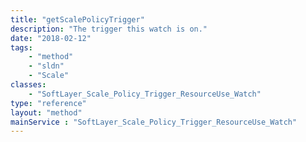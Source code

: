 ```yaml
---
title: "getScalePolicyTrigger"
description: "The trigger this watch is on."
date: "2018-02-12"
tags:
    - "method"
    - "sldn"
    - "Scale"
classes:
    - "SoftLayer_Scale_Policy_Trigger_ResourceUse_Watch"
type: "reference"
layout: "method"
mainService : "SoftLayer_Scale_Policy_Trigger_ResourceUse_Watch"
---
```

